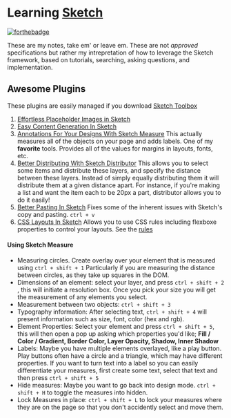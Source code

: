 Learning [Sketch](https://www.sketchapp.com/)
=====
[![forthebadge](http://forthebadge.com/badges/certified-cousin-terio.svg)](http://forthebadge.com)

These are my notes, take em' or leave em. These are not *approved* specifications but rather my intrepretation of how to leverage the Sketch framework, based on tutorials, searching, asking questions, and implementation. 
## Awesome Plugins

These plugins are easily managed if you download [Sketch Toolbox](sketchtoolbox.com)
 1. [Effortless Placeholder Images in Sketch](https://www.youtube.com/watch?v=oQnggDiV1vA&list=PLLnpHn493BHHUZe9bihv37Z6CyXBTyb-9&index=1)
 2. [Easy Content Generation In Sketch](https://www.youtube.com/watch?v=EPljMDOjeuo&list=PLLnpHn493BHHUZe9bihv37Z6CyXBTyb-9&index=2) 
 3. [Annotations For Your Designs With Sketch Measure](https://www.youtube.com/watch?v=lHKt491yqls&index=3&list=PLLnpHn493BHHUZe9bihv37Z6CyXBTyb-9) This actually measures all of the objects on your page and adds labels. One of my **favorite** tools. Provides all of the values for margins in layouts, fonts, etc.
 4. [Better Distributing With Sketch Distributor](https://www.youtube.com/watch?v=BzZKMQe1qQk&list=PLLnpHn493BHHUZe9bihv37Z6CyXBTyb-9&index=4) This allows you to select some items and distribute these layers, and specify the distance between these layers. Instead of simply equally distributing them it will distribute them at a given distance apart. For instance, if you're making a list and want the item each to be 20px a part, distributor allows you to do it easily!
 5. [Better Pasting In Sketch](https://www.youtube.com/watch?v=xv511oaJo0g&list=PLLnpHn493BHHUZe9bihv37Z6CyXBTyb-9&index=5) Fixes some of the inherent issues with Sketch's copy and pasting. ```ctrl + v```
 6. [CSS Layouts In Sketch](https://www.youtube.com/watch?v=EmXXzvrz_vs&index=6&list=PLLnpHn493BHHUZe9bihv37Z6CyXBTyb-9) Allows you to use CSS rules including flexboxe properties to control your layouts. See the [rules](https://github.com/hrescak/Sketch-Flex-Layout)
 



#### Using Sketch Measure
- Measuring circles. Create overlay over your element that is measured using ```ctrl + shift + 1``` Particularly if you are measuring the distance between circles, as they take up squares in the DOM. 
- Dimensions of an element: select your layer, and press ```ctrl + shift + 2``` , this will initiate a resolution box. Once you pick your size you will get the measurement of any elements you select.
- Measurement between two objects: ```ctrl + shift + 3```
- Typography information: After selecting text, ```ctrl + shift + 4``` will present information such as size, font, color (hex and rgb).
- Element Properties: Select your element and press ```ctrl + shift + 5```, this will then open a pop up asking which properties you'd like;  **Fill / Color / Gradient, Border Color, Layer Opacity, Shadow, Inner Shadow**
- Labels: Maybe you have multiple elements overlayed, like a play button. Play buttons often have a circle and a triangle, which may have different properties. If you want to turn text into a label so you can easily differentiate your measures, first create some text, select that text and then press ```ctrl + shift + 5```
- Hide measures: Maybe you want to go back into design mode. ```ctrl + shift + H``` to toggle the measures into hidden. 
- Lock Measures in place: ```ctrl + shift + L``` to lock your measures where they are on the page so that you don't accidently select and move them.
